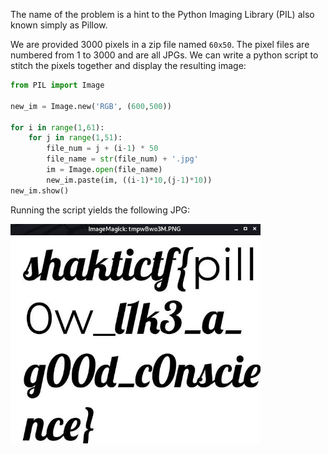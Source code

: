 The name of the problem is a hint to the Python Imaging Library (PIL) also known simply as Pillow.

We are provided 3000 pixels in a zip file named `60x50`. The pixel files are numbered from 1 to 3000 and are all JPGs. We can write a python script to stitch the pixels together and display the resulting image:

```py 
from PIL import Image

new_im = Image.new('RGB', (600,500))

for i in range(1,61):
    for j in range(1,51):
        file_num = j + (i-1) * 50
        file_name = str(file_num) + '.jpg'
        im = Image.open(file_name)
        new_im.paste(im, ((i-1)*10,(j-1)*10))
new_im.show()
```

Running the script yields the following JPG:

<img src="pillow.png" width=400>
